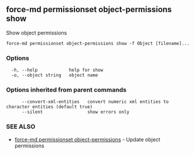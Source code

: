## force-md permissionset object-permissions show

Show object permissions

```
force-md permissionset object-permissions show -f Object [filename]...
```

### Options

```
  -h, --help            help for show
  -o, --object string   object name
```

### Options inherited from parent commands

```
      --convert-xml-entities   convert numeric xml entities to character entities (default true)
      --silent                 show errors only
```

### SEE ALSO

* [force-md permissionset object-permissions](force-md_permissionset_object-permissions.md)	 - Update object permissions

